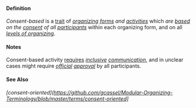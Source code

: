 #### Definition

*Consent-based* is a [trait](https://github.com/gcassel/Modular-Organizing-Terminology/blob/master/terms/trait.md) of *[organizing](https://github.com/gcassel/Modular-Organizing-Terminology/blob/master/terms/organize.md) [forms](https://github.com/gcassel/Modular-Organizing-Terminology/blob/master/terms/form.md) and [activities](https://github.com/gcassel/Modular-Organizing-Terminology/blob/master/terms/activity.md)* which *are [based](https://github.com/gcassel/Modular-Organizing-Terminology/blob/master/terms/base.md) on the [consent](https://github.com/gcassel/Modular-Organizing-Terminology/blob/master/terms/consent.md) of all [participants](https://github.com/gcassel/Modular-Organizing-Terminology/blob/master/terms/participate.md)* within each organizing form, and on all *[levels of organizing](https://github.com/gcassel/Modular-Organizing-Terminology/blob/master/terms/level-of-organizing.md)*.

#### Notes

Consent-based activity [requires](https://github.com/gcassel/Modular-Organizing-Terminology/blob/master/terms/require.md) *[inclusive](https://github.com/gcassel/Modular-Organizing-Terminology/blob/master/terms/include.md) [communication](https://github.com/gcassel/Modular-Organizing-Terminology/blob/master/terms/communicate.md)*, and in unclear cases might require *[official](https://github.com/gcassel/Modular-Organizing-Terminology/blob/master/terms/official.md) [approval](https://github.com/gcassel/Modular-Organizing-Terminology/blob/master/terms/approve.md)* by all participants.

#### See Also

*[consent-oriented](https://github.com/gcassel/Modular-Organizing-Terminology/blob/master/terms/consent-oriented]*
